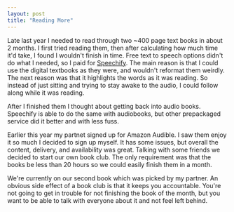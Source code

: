 ```yaml
---
layout: post
title: "Reading More"
---
```


Late last year I needed to read through two ~400 page text books in about 2 months. I first tried reading them, then after calculating how much time it'd take, I found I wouldn't finish in time. Free text to speech options didn't do what I needed, so I paid for [Speechify](https://speechify.com/). The main reason is that I could use the digital textbooks as they were, and wouldn't reformat them weirdly. The next reason was that it highlights the words as it was reading. So instead of just sitting and trying to stay awake to the audio, I could follow along while it was reading.

After I finished them I thought about getting back into audio books. Speechify is able to do the same with audiobooks, but other prepackaged service did it better and with less fuss. 

Earlier this year my partnet signed up for Amazon Audible. I saw them enjoy it so much I decided to sign up myself. It has some issues, but overall the content, delivery, and availability was great. Talking with some friends we decided to start our own book club. The only requirement was that the books be less than 20 hours so we could easily finish them in a month.

We're currently on our second book which was picked by my partner. An obvious side effect of a book club is that it keeps you accountable. You're not going to get in trouble for not finishing the book of the month, but you want to be able to talk with everyone about it and not feel left behind.
